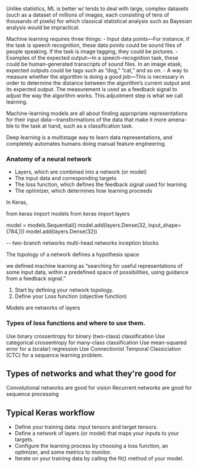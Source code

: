 Unlike statistics, ML is better w/ tends to deal with large, complex datasets (such as a dataset of millions of images, each consisting of tens of thousands of pixels) for which classical statistical analysis such as Bayesian analysis would be impractical. 


Machine learning requires three things:
    - Input data points—For instance, if the task is speech recognition, these data points could be sound files of people speaking. If the task is image tagging, they could be pictures.
    - Examples of the expected output—In a speech-recognition task, these could be human-generated transcripts of sound files. In an image etask, expected outputs could be tags such as “dog,” “cat,” and so on.
    - A way to measure whether the algorithm is doing a good job—This is necessary in order to determine the distance between the algorithm’s current output and its expected output. The measurement is used as a feedback signal to adjust the way the algorithm works. This adjustment step is what we call learning.


Machine-learning models are all about finding appropriate representations for their input data—transformations of the data that make it more amena- ble to the task at hand, such as a classification task.

Deep learning is a multistage way to learn data representations, and completely automates humans doing manual feature engineering.

### Anatomy of a neural network
- Layers, which are combined into a network (or model)
- The input data and corresponding targets
- The loss function, which defines the feedback signal used for learning
- The optimizer, which determines how learning proceeds

In Keras, 

from keras import models
from keras import layers

model = models.Sequential()
model.add(layers.Dense(32, input_shape=(784,)))
model.add(layers.Dense(32))

--
two-branch networks
multi-head networks
inception blocks

The topology of a network defines a hypothesis space

we defined machine learning as “searching for useful representations of some input data, within a predefined space of possibilities, using guidance from a feedback signal.”

1. Start by defining your network topology. 
2. Define your Loss function (objective function)

Models are networks of layers

### Types of loss functions and where to use them.
Use binary crossentropy for binary (two-class) classification
Use categorical crossentropy for many-class classification
Use mean-squared error for a (scalar) regression
Use Connectionist Temporal Classiciation (CTC) for a sequence learning problem.

## Types of networks and what they're good for
Convolutional networks are good for vision
Recurrent networks are good for sequence processing

## Typical Keras workflow
- Define your training data: input tensors and target tensors.
- Define a network of layers (or model) that maps your inputs to your targets.
- Configure the learning process by choosing a loss function, an optimizer, and some metrics to monitor.
- Iterate on your training data by calling the fit() method of your model.
